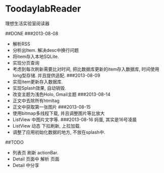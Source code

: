 ToodaylabReader
===============
理想生活实验室阅读器

##DONE
###2013-08-08
* 解析RSS
* 分析出Item. 解决desc中换行问题
* 将item存入本地SQLite.
* 实现分页查询
* 考虑到每次刷新需要比对时间, 把比数据库更新的item存入数据库, 时间使用long型存储. 并且提供适配.
###2013-08-09
* 实现item更新存入数据库.
* 实现Splash效果, 自动销毁.
* 改变主题为浅色Holo, Gmail主题
###2013-08-14
* 正文中去除所有htmltag
* 正文中获取第一张图片
###2013-08-15
* 使用bitmap多线程下载, 并且调整图片等比放大
* ListView 中图片文字等.
###2013-08-16 妈蛋, 其实是16号凌晨
* ListView 动态 下拉刷新, 上拉加载.
* 调整了应用初始化数据的地方, 不放在splash中.

##TODO

* 列表页 刷新 actionBar.
* Detail 页面中 解析 页面
* Detail 中分享

